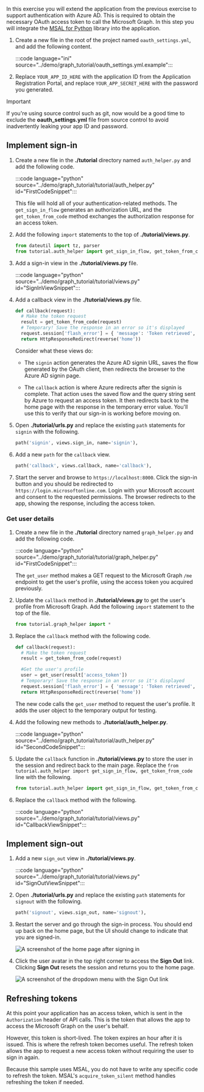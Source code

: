 <!-- markdownlint-disable MD002 MD041 -->

In this exercise you will extend the application from the previous exercise to support authentication with Azure AD. This is required to obtain the necessary OAuth access token to call the Microsoft Graph. In this step you will integrate the [MSAL for Python](https://github.com/AzureAD/microsoft-authentication-library-for-python) library into the application.

1. Create a new file in the root of the project named `oauth_settings.yml`, and add the following content.

    :::code language="ini" source="../demo/graph_tutorial/oauth_settings.yml.example":::

1. Replace `YOUR_APP_ID_HERE` with the application ID from the Application Registration Portal, and replace `YOUR_APP_SECRET_HERE` with the password you generated.

> [!IMPORTANT]
> If you're using source control such as git, now would be a good time to exclude the **oauth_settings.yml** file from source control to avoid inadvertently leaking your app ID and password.

## Implement sign-in

1. Create a new file in the **./tutorial** directory named `auth_helper.py` and add the following code.

    :::code language="python" source="../demo/graph_tutorial/tutorial/auth_helper.py" id="FirstCodeSnippet":::

    This file will hold all of your authentication-related methods. The `get_sign_in_flow` generates an authorization URL, and the `get_token_from_code` method exchanges the authorization response for an access token.

1. Add the following `import` statements to the top of **./tutorial/views.py**.

    ```python
    from dateutil import tz, parser
    from tutorial.auth_helper import get_sign_in_flow, get_token_from_code
    ```

1. Add a sign-in view in the **./tutorial/views.py** file.

    :::code language="python" source="../demo/graph_tutorial/tutorial/views.py" id="SignInViewSnippet":::

1. Add a callback view in the **./tutorial/views.py** file.

    ```python
    def callback(request):
      # Make the token request
      result = get_token_from_code(request)
      # Temporary! Save the response in an error so it's displayed
      request.session['flash_error'] = { 'message': 'Token retrieved', 'debug': format(result) }
      return HttpResponseRedirect(reverse('home'))
    ```

    Consider what these views do:

    - The `signin` action generates the Azure AD signin URL, saves the flow generated by the OAuth client, then redirects the browser to the Azure AD signin page.

    - The `callback` action is where Azure redirects after the signin is complete. That action uses the saved flow and the query string sent by Azure to request an access token. It then redirects back to the home page with the response in the temporary error value. You'll use this to verify that our sign-in is working before moving on.

1. Open **./tutorial/urls.py** and replace the existing `path` statements for `signin` with the following.

    ```python
    path('signin', views.sign_in, name='signin'),
    ```

1. Add a new `path` for the `callback` view.

    ```python
    path('callback', views.callback, name='callback'),
    ```

1. Start the server and browse to `https://localhost:8000`. Click the sign-in button and you should be redirected to `https://login.microsoftonline.com`. Login with your Microsoft account and consent to the requested permissions. The browser redirects to the app, showing the response, including the access token.

### Get user details

1. Create a new file in the **./tutorial** directory named `graph_helper.py` and add the following code.

    :::code language="python" source="../demo/graph_tutorial/tutorial/graph_helper.py" id="FirstCodeSnippet":::

    The `get_user` method makes a GET request to the Microsoft Graph `/me` endpoint to get the user's profile, using the access token you acquired previously.

1. Update the `callback` method in **./tutorial/views.py** to get the user's profile from Microsoft Graph. Add the following `import` statement to the top of the file.

    ```python
    from tutorial.graph_helper import *
    ```

1. Replace the `callback` method with the following code.

    ```python
    def callback(request):
      # Make the token request
      result = get_token_from_code(request)

      #Get the user's profile
      user = get_user(result['access_token'])
      # Temporary! Save the response in an error so it's displayed
      request.session['flash_error'] = { 'message': 'Token retrieved', 'debug': 'User: {0}\nToken: {1}'.format(user, result) }
      return HttpResponseRedirect(reverse('home'))
    ```

    The new code calls the `get_user` method to request the user's profile. It adds the user object to the temporary output for testing.

1. Add the following new methods to **./tutorial/auth_helper.py**.

    :::code language="python" source="../demo/graph_tutorial/tutorial/auth_helper.py" id="SecondCodeSnippet":::

1. Update the `callback` function in **./tutorial/views.py** to store the user in the session and redirect back to the main page. Replace the `from tutorial.auth_helper import get_sign_in_flow, get_token_from_code` line with the following.

    ```python
    from tutorial.auth_helper import get_sign_in_flow, get_token_from_code, store_user, remove_user_and_token, get_token
    ```

1. Replace the `callback` method with the following.

    :::code language="python" source="../demo/graph_tutorial/tutorial/views.py" id="CallbackViewSnippet":::

## Implement sign-out

1. Add a new `sign_out` view in **./tutorial/views.py**.

    :::code language="python" source="../demo/graph_tutorial/tutorial/views.py" id="SignOutViewSnippet":::

1. Open **./tutorial/urls.py** and replace the existing `path` statements for `signout` with the following.

    ```python
    path('signout', views.sign_out, name='signout'),
    ```

1. Restart the server and go through the sign-in process. You should end up back on the home page, but the UI should change to indicate that you are signed-in.

    ![A screenshot of the home page after signing in](./images/add-aad-auth-01.png)

1. Click the user avatar in the top right corner to access the **Sign Out** link. Clicking **Sign Out** resets the session and returns you to the home page.

    ![A screenshot of the dropdown menu with the Sign Out link](./images/add-aad-auth-02.png)

## Refreshing tokens

At this point your application has an access token, which is sent in the `Authorization` header of API calls. This is the token that allows the app to access the Microsoft Graph on the user's behalf.

However, this token is short-lived. The token expires an hour after it is issued. This is where the refresh token becomes useful. The refresh token allows the app to request a new access token without requiring the user to sign in again.

Because this sample uses MSAL, you do not have to write any specific code to refresh the token. MSAL's `acquire_token_silent` method handles refreshing the token if needed.
